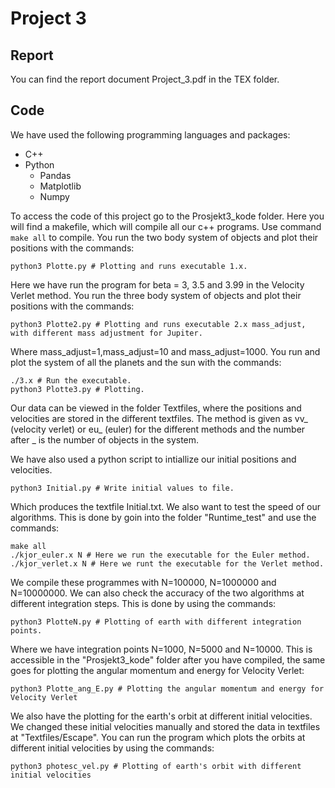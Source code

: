 # Project 3

## Report

You can find the report document Project_3.pdf in the TEX folder.

## Code

We have used the following programming languages and packages: <br />

- C++
- Python
  - Pandas
  - Matplotlib
  - Numpy

To access the code of this project go to the Prosjekt3_kode folder. Here you will find a makefile, which will compile all our c++ programs. Use command `make all` to compile. You run the two body system of objects and plot their positions with the commands:<br />
```terminal
python3 Plotte.py # Plotting and runs executable 1.x.
```
Here we have run the program for beta = 3, 3.5 and 3.99 in the Velocity Verlet method. You run the three body system of objects and plot their positions with the commands:

```terminal
python3 Plotte2.py # Plotting and runs executable 2.x mass_adjust, with different mass adjustment for Jupiter.
```
Where mass_adjust=1,mass_adjust=10 and mass_adjust=1000. You run and plot the system of all the planets and the sun with the commands: <br />

```terminal
./3.x # Run the executable.
python3 Plotte3.py # Plotting.
```

Our data can be viewed in the folder Textfiles, where the positions and velocities are stored in the different textfiles. The method is given as vv_ (velocity verlet) or eu_ (euler) for the different methods and the number after _ is the number of objects in the system.

We have also used a python script to intiallize our initial positions and velocities. 

```terminal
python3 Initial.py # Write initial values to file. 
```

Which produces the textfile Initial.txt. We also want to test the speed of our algorithms. This is done by goin into the folder "Runtime_test" and use the commands:

```terminal
make all
./kjor_euler.x N # Here we run the executable for the Euler method.
./kjor_verlet.x N # Here we runt the executable for the Verlet method.
```
We compile these programmes with N=100000, N=1000000 and N=10000000. We can also check the accuracy of the two algorithms at different integration steps. This is done by using the commands:

```terminal
python3 PlotteN.py # Plotting of earth with different integration points.
```

Where we have integration points N=1000, N=5000 and N=10000. This is accessible in the "Prosjekt3_kode" folder after you have compiled, the same goes for plotting the angular momentum and energy for Velocity Verlet:

```terminal
python3 Plotte_ang_E.py # Plotting the angular momentum and energy for Velocity Verlet
```

We also have the plotting for the earth's orbit at different initial velocities. We changed these initial velocities manually and stored the data in textfiles at "Textfiles/Escape". You can run the program which plots the orbits at different initial velocities by using the commands:

```terminal
python3 photesc_vel.py # Plotting of earth's orbit with different initial velocities 
```



